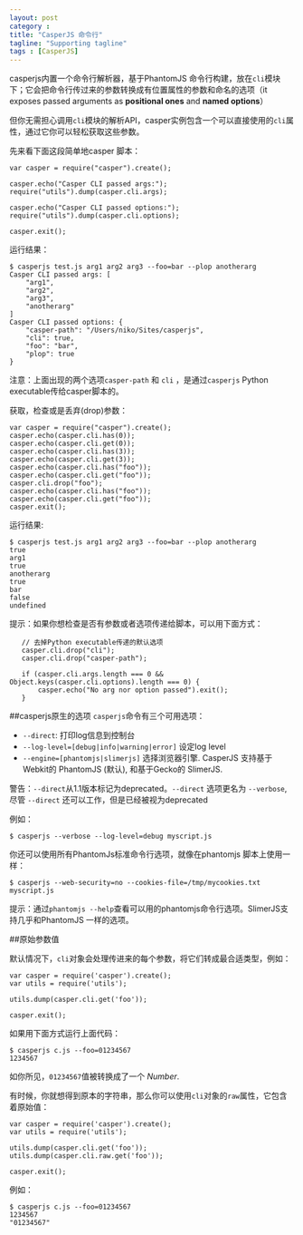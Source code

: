 ```yaml
---
layout: post
category : 
title: "CasperJS 命令行"
tagline: "Supporting tagline"
tags : [CasperJS]
---
```

casperjs内置一个命令行解析器，基于PhantomJS 命令行构建，放在`cli`模块下；它会把命令行传过来的参数转换成有位置属性的参数和命名的选项（it exposes passed arguments as **positional ones** and **named options**）

但你无需担心调用`cli`模块的解析API，casper实例包含一个可以直接使用的`cli`属性，通过它你可以轻松获取这些参数。

先来看下面这段简单地casper 脚本：

    var casper = require("casper").create();

    casper.echo("Casper CLI passed args:");
    require("utils").dump(casper.cli.args);

    casper.echo("Casper CLI passed options:");
    require("utils").dump(casper.cli.options);

    casper.exit();

运行结果：

    $ casperjs test.js arg1 arg2 arg3 --foo=bar --plop anotherarg
    Casper CLI passed args: [
        "arg1",
        "arg2",
        "arg3",
        "anotherarg"
    ]
    Casper CLI passed options: {
        "casper-path": "/Users/niko/Sites/casperjs",
        "cli": true,
        "foo": "bar",
        "plop": true
    }

注意：上面出现的两个选项`casper-path` 和 `cli` ，是通过`casperjs` Python executable传给casper脚本的。

获取，检查或是丢弃(drop)参数：

    var casper = require("casper").create();
    casper.echo(casper.cli.has(0));
    casper.echo(casper.cli.get(0));
    casper.echo(casper.cli.has(3));
    casper.echo(casper.cli.get(3));
    casper.echo(casper.cli.has("foo"));
    casper.echo(casper.cli.get("foo"));
    casper.cli.drop("foo");
    casper.echo(casper.cli.has("foo"));
    casper.echo(casper.cli.get("foo"));
    casper.exit();

运行结果:


    $ casperjs test.js arg1 arg2 arg3 --foo=bar --plop anotherarg
    true
    arg1
    true
    anotherarg
    true
    bar
    false
    undefined

提示：如果你想检查是否有参数或者选项传递给脚本，可以用下面方式：


       // 去掉Python executable传递的默认选项 
       casper.cli.drop("cli");
       casper.cli.drop("casper-path");

       if (casper.cli.args.length === 0 && Object.keys(casper.cli.options).length === 0) {
           casper.echo("No arg nor option passed").exit();
       }

##casperjs原生的选项
`casperjs`命令有三个可用选项：

- ``--direct``: 打印log信息到控制台
- ``--log-level=[debug|info|warning|error]`` 设定log level
- ``--engine=[phantomjs|slimerjs]`` 选择浏览器引擎. CasperJS
  支持基于Webkit的 PhantomJS (默认), 和基于Gecko的 SlimerJS.

警告：`--direct`从1.1版本标记为deprecated。`--direct` 选项更名为 `--verbose`, 尽管 `--direct` 还可以工作，但是已经被视为deprecated

例如：

    $ casperjs --verbose --log-level=debug myscript.js


你还可以使用所有PhantomJs标准命令行选项，就像在phantomjs 脚本上使用一样：

    $ casperjs --web-security=no --cookies-file=/tmp/mycookies.txt myscript.js

提示：通过`phantomjs --help`查看可以用的phantomjs命令行选项。SlimerJS支持几乎和PhantomJS 一样的选项。

##原始参数值

默认情况下，`cli`对象会处理传进来的每个参数，将它们转成最合适类型，例如：

    var casper = require('casper').create();
    var utils = require('utils');

    utils.dump(casper.cli.get('foo'));

    casper.exit();

如果用下面方式运行上面代码：

    $ casperjs c.js --foo=01234567
    1234567

如你所见，`01234567`值被转换成了一个  *Number*.

有时候，你就想得到原本的字符串，那么你可以使用`cli`对象的`raw`属性，它包含着原始值：

    var casper = require('casper').create();
    var utils = require('utils');

    utils.dump(casper.cli.get('foo'));
    utils.dump(casper.cli.raw.get('foo'));

    casper.exit();

例如：

    $ casperjs c.js --foo=01234567
    1234567
    "01234567"





